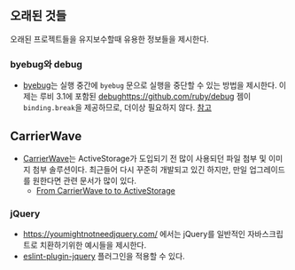 ## 오래된 것들

오래된 프로젝트들을 유지보수할때 유용한 정보들을 제시한다.

### byebug와 debug

* [byebug](https://github.com/deivid-rodriguez/byebug)는 실행 중간에 `byebug` 문으로 실행을 중단할 수 있는 방법을 제시한다. 이제는 루비 3.1에 포함된 [debug](https://github.com/ruby/debug)https://github.com/ruby/debug 젬이 `binding.break`을 제공하므로, 더이상 필요하지 않다. [참고](https://dev.to/hmtanbir/-17ic)

## CarrierWave

* [CarrierWave](https://github.com/carrierwaveuploader/carrierwave)는 ActiveStorage가 도입되기 전 많이 사용되던 파일 첨부 및 이미지 첨부 솔루션이다. 최근들어 다시 꾸준히 개발되고 있긴 하지만, 만일 업그레이드를 원한다면 관련 문서가 많이 있다.
  * [From CarrierWave to to ActiveStorage](https://huy-hoang.medium.com/from-carrierwave-to-active-storage-b2fd3e71407f)

### jQuery

* https://youmightnotneedjquery.com/ 에서는 jQuery를 일반적인 자바스크립트로 치환하기위한 예시들을 제시한다.
* [eslint-plugin-jquery](https://github.com/dgraham/eslint-plugin-jquery) 플러그인을 적용할 수 있다.
